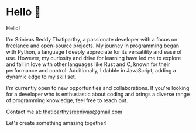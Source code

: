# Hello 🙌

Hello!

I'm Srinivas Reddy Thatiparthy, a passionate developer with a focus on freelance and open-source projects. My journey in programming began with Python, a language I deeply appreciate for its versatility and ease of use. However, my curiosity and drive for learning have led me to explore and fall in love with other languages like Rust and C, known for their performance and control. Additionally, I dabble in JavaScript, adding a dynamic edge to my skill set.

I'm currently open to new opportunities and collaborations. If you're looking for a developer who is enthusiastic about coding and brings a diverse range of programming knowledge, feel free to reach out.

Contact me at: thatiparthysreenivas@gmail.com

Let's create something amazing together!
